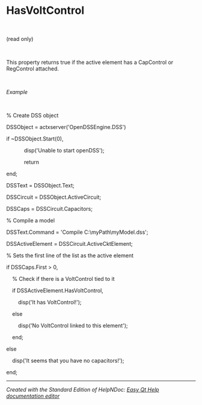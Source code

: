 # HasVoltControl

&nbsp;

(read only)

&nbsp;

This property returns true if the active element has a CapControl or RegControl attached.

&nbsp;

*Example*

&nbsp;

% Create DSS object

DSSObject = actxserver('OpenDSSEngine.DSS')

if ~DSSObject.Start(0),

&nbsp; &nbsp; &nbsp; &nbsp; &nbsp; &nbsp; disp('Unable to start openDSS');

&nbsp; &nbsp; &nbsp; &nbsp; &nbsp; &nbsp; return

end;

DSSText = DSSObject.Text;

DSSCircuit = DSSObject.ActiveCircuit;

DSSCaps = DSSCircuit.Capacitors;

% Compile a model &nbsp; &nbsp;

DSSText.Command = 'Compile C:\\myPath\\myModel.dss';

DSSActiveElement = DSSCircuit.ActiveCktElement;

% Sets the first line of the list as the active element

if DSSCaps.First \> 0,

&nbsp; &nbsp; % Check if there is a VoltControl tied to it

&nbsp; &nbsp; if DSSActiveElement.HasVoltControl,

&nbsp; &nbsp; &nbsp; &nbsp; disp('It has VoltControl\!');

&nbsp; &nbsp; else

&nbsp; &nbsp; &nbsp; &nbsp; disp('No VoltControl linked to this element');

&nbsp; &nbsp; end;

else&nbsp;

&nbsp; &nbsp; disp('It seems that you have no capacitors\!');

end;

***
_Created with the Standard Edition of HelpNDoc: [Easy Qt Help documentation editor](<https://www.helpndoc.com>)_
